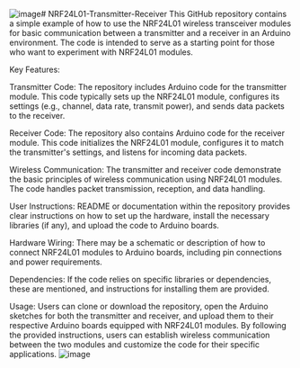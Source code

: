 ![image](https://github.com/Khushi4502/NRF24L01-Transmitter-Receiver/assets/77982658/f6892207-b885-4eb2-839a-d615358a8902)# NRF24L01-Transmitter-Receiver
This GitHub repository contains a simple example of how to use the NRF24L01 wireless transceiver modules for basic communication between a transmitter and a receiver in an Arduino environment. The code is intended to serve as a starting point for those who want to experiment with NRF24L01 modules.

Key Features:

Transmitter Code: The repository includes Arduino code for the transmitter module. This code typically sets up the NRF24L01 module, configures its settings (e.g., channel, data rate, transmit power), and sends data packets to the receiver.

Receiver Code: The repository also contains Arduino code for the receiver module. This code initializes the NRF24L01 module, configures it to match the transmitter's settings, and listens for incoming data packets.

Wireless Communication: The transmitter and receiver code demonstrate the basic principles of wireless communication using NRF24L01 modules. The code handles packet transmission, reception, and data handling.

User Instructions: README or documentation within the repository provides clear instructions on how to set up the hardware, install the necessary libraries (if any), and upload the code to Arduino boards.

Hardware Wiring: There may be a schematic or description of how to connect NRF24L01 modules to Arduino boards, including pin connections and power requirements.

Dependencies: If the code relies on specific libraries or dependencies, these are mentioned, and instructions for installing them are provided.

Usage:
Users can clone or download the repository, open the Arduino sketches for both the transmitter and receiver, and upload them to their respective Arduino boards equipped with NRF24L01 modules. By following the provided instructions, users can establish wireless communication between the two modules and customize the code for their specific applications.
                               ![image](https://github.com/Khushi4502/NRF24L01-Transmitter-Receiver/assets/77982658/8357cecf-9c92-49f7-bba6-c06bd8db5e4a)

